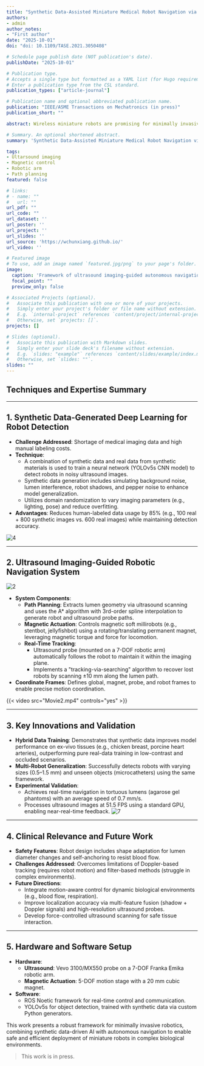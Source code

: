 ```yaml
---
title: "Synthetic Data-Assisted Miniature Medical Robot Navigation via Ultrasound Imaging"
authors:
- admin
author_notes:
- "First author"
date: "2025-10-01"
doi: "doi: 10.1109/TASE.2021.3050408"

# Schedule page publish date (NOT publication's date).
publishDate: "2025-10-01"

# Publication type.
# Accepts a single type but formatted as a YAML list (for Hugo requirements).
# Enter a publication type from the CSL standard.
publication_types: ["article-journal"]

# Publication name and optional abbreviated publication name.
publication: "IEEE/ASME Transactions on Mechatronics (in press)"
publication_short: ""

abstract: Wireless miniature robots are promising for minimally invasive biomedical applications. Effective tracking and navigation are essential for their safe deployment, but challenges persist in medical imaging and robot control, especially in localizing the robot in complex imaging scenes. Deep learning, though powerful for object identification, requires large supervised datasets, limiting its clinical applications due to the difficulty and cost of acquiring realistic data. Furthermore, miniature robotsfrequently exit the field of view of imaging systems, hindering continuous observation. Here, we present a framework for real-time magnetic navigation of wireless miniature robots using ultrasound imaging, leveraging synthetic data generation for deep learning-based detection. First, artificially generated synthetic data is combined with real data from synthetic materials to train a neural network capable of detecting versatile robots in real tissues. Then, a robotic system is developed to automatically track the robot with an ultrasound probe during magnetic actuation in tortuous lumens. With 85% less human-labeled data within synthetic materials, our approach effectively detects versatile robots in ex-vivo tissues, reducing data scarcity, imbalance, and manual labeling burdens. Demonstrations of automatic robot navigation through tortuous lumens in complex ultrasound scenes validate its effectiveness, enhancing the safe applicability of miniature medical robots in complex environments.

# Summary. An optional shortened abstract.
summary: 'Synthetic Data-Assisted Miniature Medical Robot Navigation via Ultrasound Imaging'

tags:
- Ultarsound imaging
- Magnetic control
- Robotic arm
- Path planning
featured: false

# links:
# - name: ""
#   url: ""
url_pdf: ""
url_code: ""
url_dataset: ''
url_poster: ''
url_project: ''
url_slides: ''
url_source: 'https://wchunxiang.github.io/'
url_video: ''

# Featured image
# To use, add an image named `featured.jpg/png` to your page's folder. 
image:
  caption: 'Framework of ultrasound imaging-guided autonomous navigation of wireless millirobots'
  focal_point: ""
  preview_only: false

# Associated Projects (optional).
#   Associate this publication with one or more of your projects.
#   Simply enter your project's folder or file name without extension.
#   E.g. `internal-project` references `content/project/internal-project/index.md`.
#   Otherwise, set `projects: []`.
projects: []

# Slides (optional).
#   Associate this publication with Markdown slides.
#   Simply enter your slide deck's filename without extension.
#   E.g. `slides: "example"` references `content/slides/example/index.md`.
#   Otherwise, set `slides: ""`.
slides: ""
---
```


## Techniques and Expertise Summary

---

## 1. **Synthetic Data-Generated Deep Learning for Robot Detection**
- **Challenge Addressed**: Shortage of medical imaging data and high manual labeling costs.
- **Technique**:
  - A combination of synthetic data and real data from synthetic materials is used to train a neural network (YOLOv5s CNN model) to detect robots in noisy ultrasound images.
  - Synthetic data generation includes simulating background noise, lumen interference, robot shadows, and pepper noise to enhance model generalization.
  - Utilizes domain randomization to vary imaging parameters (e.g., lighting, pose) and reduce overfitting.
- **Advantages**: Reduces human-labeled data usage by 85% (e.g., 100 real + 800 synthetic images vs. 600 real images) while maintaining detection accuracy.

![4](4.JPG)

---

## 2. **Ultrasound Imaging-Guided Robotic Navigation System**

![2](2.JPG)

- **System Components**:
  - **Path Planning**: Extracts lumen geometry via ultrasound scanning and uses the A* algorithm with 3rd-order spline interpolation to generate robot and ultrasound probe paths.
  - **Magnetic Actuation**: Controls magnetic soft millirobots (e.g., stentbot, jellyfishbot) using a rotating/translating permanent magnet, leveraging magnetic torque and force for locomotion.
  - **Real-Time Tracking**:
    - Ultrasound probe (mounted on a 7-DOF robotic arm) automatically follows the robot to maintain it within the imaging plane.
    - Implements a "tracking-via-searching" algorithm to recover lost robots by scanning ±10 mm along the lumen path.
- **Coordinate Frames**: Defines global, magnet, probe, and robot frames to enable precise motion coordination.

{{< video src="Movie2.mp4" controls="yes" >}}

---

## 3. **Key Innovations and Validation**
- **Hybrid Data Training**: Demonstrates that synthetic data improves model performance on ex-vivo tissues (e.g., chicken breast, porcine heart arteries), outperforming pure real-data training in low-contrast and occluded scenarios.
- **Multi-Robot Generalization**: Successfully detects robots with varying sizes (0.5–1.5 mm) and unseen objects (microcatheters) using the same framework.
- **Experimental Validation**:
  - Achieves real-time navigation in tortuous lumens (agarose gel phantoms) with an average speed of 0.7 mm/s.
  - Processes ultrasound images at 51.5 FPS using a standard GPU, enabling near-real-time feedback.
![7](7.JPG)
---

## 4. **Clinical Relevance and Future Work**
- **Safety Features**: Robot design includes shape adaptation for lumen diameter changes and self-anchoring to resist blood flow.
- **Challenges Addressed**: Overcomes limitations of Doppler-based tracking (requires robot motion) and filter-based methods (struggle in complex environments).
- **Future Directions**:
  - Integrate motion-aware control for dynamic biological environments (e.g., blood flow, respiration).
  - Improve localization accuracy via multi-feature fusion (shadow + Doppler signals) and high-resolution ultrasound probes.
  - Develop force-controlled ultrasound scanning for safe tissue interaction.

---

## 5. **Hardware and Software Setup**
- **Hardware**:
  - **Ultrasound**: Vevo 3100/MX550 probe on a 7-DOF Franka Emika robotic arm.
  - **Magnetic Actuation**: 5-DOF motion stage with a 20 mm cubic magnet.
- **Software**:
  - ROS Noetic framework for real-time control and communication.
  - YOLOv5s for object detection, trained with synthetic data via custom Python generators.

This work presents a robust framework for minimally invasive robotics, combining synthetic data-driven AI with autonomous navigation to enable safe and efficient deployment of miniature robots in complex biological environments.

> This work is in press.